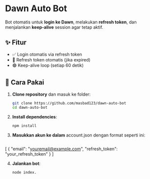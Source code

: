 # Dawn Auto Bot

Bot otomatis untuk **login ke Dawn**, melakukan **refresh token**, dan menjalankan **keep-alive** session agar tetap aktif.

## ✨ Fitur
- ✅ Login otomatis via refresh token
- 🔄 Refresh token otomatis (jika expired)
- 🟢 Keep-alive loop (setiap 60 detik)

## 🧠 Cara Pakai

1. **Clone repository** dan masuk ke folder:

   ```bash
   git clone https://github.com/masbad123/dawn-auto-bot
   cd dawn-auto-bot
2. **Install dependencies**:

   ```bash
   npm install
3. **Masukkan akun ke dalam** account.json dengan format seperti ini:
      ```json
 [
  {
    "email": "youremail@example.com",
    "refresh_token": "your_refresh_token"
  }
]

4. **Jalankan bot**:

   ```bash
   node index.
